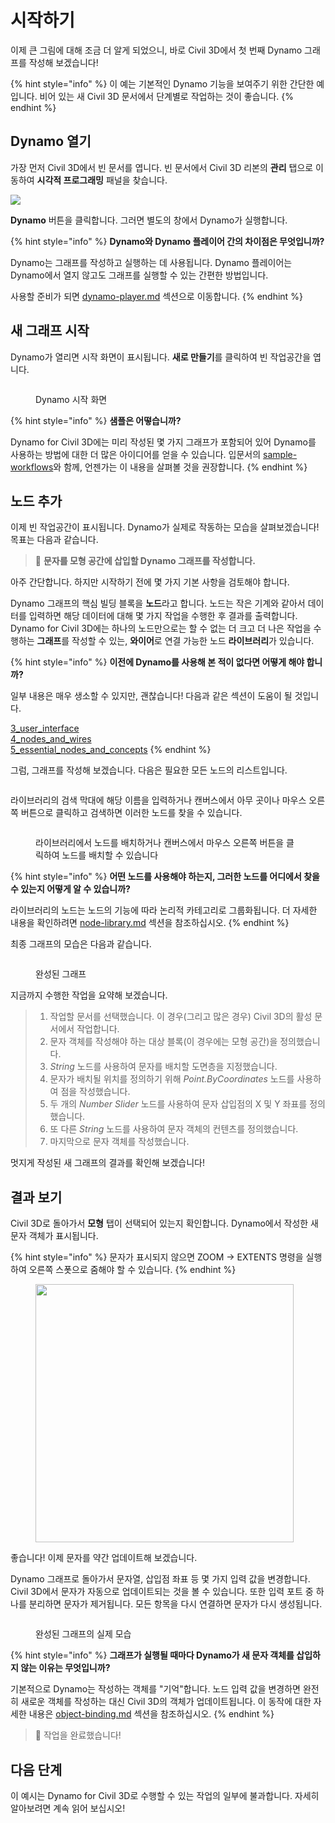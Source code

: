 # 시작하기

이제 큰 그림에 대해 조금 더 알게 되었으니, 바로 Civil 3D에서 첫 번째 Dynamo 그래프를 작성해 보겠습니다!

{% hint style="info" %}
 이 예는 기본적인 Dynamo 기능을 보여주기 위한 간단한 예입니다. 비어 있는 새 Civil 3D 문서에서 단계별로 작업하는 것이 좋습니다. 
{% endhint %}

## Dynamo 열기

가장 먼저 Civil 3D에서 빈 문서를 엽니다. 빈 문서에서 Civil 3D 리본의 **관리** 탭으로 이동하여 **시각적 프로그래밍** 패널을 찾습니다.

![](<../.gitbook/assets/image (7).png>)

**Dynamo** 버튼을 클릭합니다. 그러면 별도의 창에서 Dynamo가 실행합니다.

{% hint style="info" %}
 **Dynamo와 Dynamo 플레이어 간의 차이점은 무엇입니까?**

Dynamo는 그래프를 작성하고 실행하는 데 사용됩니다. Dynamo 플레이어는 Dynamo에서 열지 않고도 그래프를 실행할 수 있는 간편한 방법입니다.

사용할 준비가 되면 [dynamo-player.md](dynamo-player.md "mention") 섹션으로 이동합니다. 
{% endhint %}

## 새 그래프 시작

Dynamo가 열리면 시작 화면이 표시됩니다. **새로 만들기**를 클릭하여 빈 작업공간을 엽니다.

<figure><img src="../.gitbook/assets/c3d-start.png" alt=""><figcaption><p>Dynamo 시작 화면</p></figcaption></figure>

{% hint style="info" %}
 **샘플은 어떻습니까?**

Dynamo for Civil 3D에는 미리 작성된 몇 가지 그래프가 포함되어 있어 Dynamo를 사용하는 방법에 대한 더 많은 아이디어를 얻을 수 있습니다. 입문서의 [sample-workflows](sample-workflows/ "mention")와 함께, 언젠가는 이 내용을 살펴볼 것을 권장합니다. 
{% endhint %}

## 노드 추가

이제 빈 작업공간이 표시됩니다. Dynamo가 실제로 작동하는 모습을 살펴보겠습니다! 목표는 다음과 같습니다.

>  :dart: **문자를 모형 공간에 삽입할 Dynamo 그래프를 작성합니다.**

아주 간단합니다. 하지만 시작하기 전에 몇 가지 기본 사항을 검토해야 합니다.

Dynamo 그래프의 핵심 빌딩 블록을 **노드**라고 합니다. 노드는 작은 기계와 같아서 데이터를 입력하면 해당 데이터에 대해 몇 가지 작업을 수행한 후 결과를 출력합니다. Dynamo for Civil 3D에는 하나의 노드만으로는 할 수 없는 더 크고 더 나은 작업을 수행하는 **그래프**를 작성할 수 있는, **와이어**로 연결 가능한 노드 **라이브러리**가 있습니다.

{% hint style="info" %}
 **이전에 Dynamo를 사용해 본 적이 없다면 어떻게 해야 합니까?**

일부 내용은 매우 생소할 수 있지만, 괜찮습니다! 다음과 같은 섹션이 도움이 될 것입니다.

[3_user_interface](../3\_user\_interface/ "mention")\
 [4_nodes_and_wires](../4\_nodes\_and\_wires/ "mention")\
 [5_essential_nodes_and_concepts](../5\_essential\_nodes\_and\_concepts/ "mention") 
{% endhint %}

그럼, 그래프를 작성해 보겠습니다. 다음은 필요한 모든 노드의 리스트입니다.

<figure><img src="../.gitbook/assets/c3d-create-text-node-list.png" alt=""><figcaption></figcaption></figure>

라이브러리의 검색 막대에 해당 이름을 입력하거나 캔버스에서 아무 곳이나 마우스 오른쪽 버튼으로 클릭하고 검색하면 이러한 노드를 찾을 수 있습니다.

<figure><img src="../.gitbook/assets/c3d-create-text-node-placement.gif" alt=""><figcaption><p>라이브러리에서 노드를 배치하거나 캔버스에서 마우스 오른쪽 버튼을 클릭하여 노드를 배치할 수 있습니다</p></figcaption></figure>

{% hint style="info" %}
 **어떤 노드를 사용해야 하는지, 그러한 노드를 어디에서 찾을 수 있는지 어떻게 알 수 있습니까?**

라이브러리의 노드는 노드의 기능에 따라 논리적 카테고리로 그룹화됩니다. 더 자세한 내용을 확인하려면 [node-library.md](node-library.md "mention") 섹션을 참조하십시오. 
{% endhint %}

최종 그래프의 모습은 다음과 같습니다.

<figure><img src="../.gitbook/assets/c3d-text-create-final (2).png" alt=""><figcaption><p>완성된 그래프</p></figcaption></figure>

지금까지 수행한 작업을 요약해 보겠습니다.

> 1. 작업할 문서를 선택했습니다. 이 경우(그리고 많은 경우) Civil 3D의 활성 문서에서 작업합니다.
> 2. 문자 객체를 작성해야 하는 대상 블록(이 경우에는 모형 공간)을 정의했습니다.
> 3. _String_ 노드를 사용하여 문자를 배치할 도면층을 지정했습니다.
> 4. 문자가 배치될 위치를 정의하기 위해 _Point.ByCoordinates_ 노드를 사용하여 점을 작성했습니다.
> 5. 두 개의 _Number Slider_ 노드를 사용하여 문자 삽입점의 X 및 Y 좌표를 정의했습니다.
> 6. 또 다른 _String_ 노드를 사용하여 문자 객체의 컨텐츠를 정의했습니다.
> 7. 마지막으로 문자 객체를 작성했습니다.

멋지게 작성된 새 그래프의 결과를 확인해 보겠습니다!

## 결과 보기

Civil 3D로 돌아가서 **모형** 탭이 선택되어 있는지 확인합니다. Dynamo에서 작성한 새 문자 객체가 표시됩니다.

{% hint style="info" %}
 문자가 표시되지 않으면 ZOOM -> EXTENTS 명령을 실행하여 오른쪽 스폿으로 줌해야 할 수 있습니다. 
{% endhint %}

<figure><img src="../.gitbook/assets/c3d-create-text-result.png" alt="" width="413"><figcaption></figcaption></figure>

좋습니다! 이제 문자를 약간 업데이트해 보겠습니다.

Dynamo 그래프로 돌아가서 문자열, 삽입점 좌표 등 몇 가지 입력 값을 변경합니다. Civil 3D에서 문자가 자동으로 업데이트되는 것을 볼 수 있습니다. 또한 입력 포트 중 하나를 분리하면 문자가 제거됩니다. 모든 항목을 다시 연결하면 문자가 다시 생성됩니다. 

<div data-full-width="false">

<figure><img src="../.gitbook/assets/c3d-create-text.gif" alt=""><figcaption><p>완성된 그래프의 실제 모습</p></figcaption></figure>

</div>

{% hint style="info" %}
 **그래프가 실행될 때마다 Dynamo가 새 문자 객체를 삽입하지 않는 이유는 무엇입니까?**

기본적으로 Dynamo는 작성하는 객체를 "기억"합니다. 노드 입력 값을 변경하면 완전히 새로운 객체를 작성하는 대신 Civil 3D의 객체가 업데이트됩니다. 이 동작에 대한 자세한 내용은 [object-binding.md](advanced-topics/object-binding.md "mention") 섹션을 참조하십시오. 
{% endhint %}

> :tada: 작업을 완료했습니다!

## 다음 단계

이 예시는 Dynamo for Civil 3D로 수행할 수 있는 작업의 일부에 불과합니다. 자세히 알아보려면 계속 읽어 보십시오!
